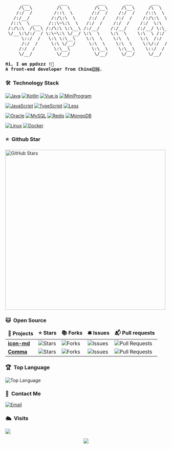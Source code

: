 <!---
ppdxzz/ppdxzz is a ✨ special ✨ repository because its `README.md` (this file) appears on your GitHub profile.
You can click the Preview link to take a look at your changes.
--->
<pre>
      ___           ___           ___       ___       ___     
     /\__\         /\  \         /\__\     /\__\     /\  \    
    /:/  /        /::\  \       /:/  /    /:/  /    /::\  \   
   /:/__/        /:/\:\  \     /:/  /    /:/  /    /:/\:\  \  
  /::\  \ ___   /::\~\:\  \   /:/  /    /:/  /    /:/  \:\  \ 
 /:/\:\  /\__\ /:/\:\ \:\__\ /:/__/    /:/__/    /:/__/ \:\__\
 \/__\:\/:/  / \:\~\:\ \/__/ \:\  \    \:\  \    \:\  \ /:/  /
      \::/  /   \:\ \:\__\    \:\  \    \:\  \    \:\  /:/  / 
      /:/  /     \:\ \/__/     \:\  \    \:\  \    \:\/:/  /  
     /:/  /       \:\__\        \:\__\    \:\__\    \::/  /   
     \/__/         \/__/         \/__/     \/__/     \/__/    
     
<strong>Hi, I am ppdxzz !👋 </strong>
<strong>A front-end developer from China🇨🇳. </strong>
</pre>
### 🛠 &nbsp;Technology Stack
[![Java](https://img.shields.io/badge/-Java-007396?style=flat-square&logo=java&logoColor=ffffff)](https://www.java.com/zh-CN/)
[![Kotlin](https://img.shields.io/badge/-Kotlin-0095D5?style=flat-square&logo=kotlin&logoColor=ffffff)](https://kotlinlang.org/)
[![Vue.js](https://img.shields.io/badge/-Vue.js-4FC08D?style=flat-square&logo=Vue.js&logoColor=ffffff)](https://vuejs.org/)
[![MiniProgram](https://img.shields.io/badge/-MiniProgram-333333?style=flat&logo=wechat)](https://developers.weixin.qq.com/miniprogram/dev/)

[![JavaScript](https://img.shields.io/badge/-JavaScript-F7DF1E?style=flat-square&logo=javascript&logoColor=000000&labelColor=%23F7DF1C&color=%23FFCE5A)](https://www.javascript.com/)
[![TypeScript](https://img.shields.io/badge/-TypeScript-3178C6?style=flat-square&logo=typescript&logoColor=ffffff)](https://www.typescriptlang.org/)
[![Less](https://img.shields.io/badge/-Less-1D365D?style=flat-square&logo=less&logoColor=ffffff)](http://lesscss.org/)

[![Oracle](https://img.shields.io/badge/-Oracle-F80000?style=flat-square&logo=Oracle&logoColor=ffffff)](https://www.oracle.com/)
[![MySQL](https://img.shields.io/badge/MySQL-%2300f.svg?logo=mysql&amp;logoColor=white)](https://www.mysql.com/)
[![Redis](https://img.shields.io/badge/-Redis-D82C20?style=flat-square&logo=Redis&logoColor=ffffff)](https://redis.io/)
[![MongoDB](https://img.shields.io/badge/-MongoDB-47A248?style=flat-square&logo=MongoDB&logoColor=ffffff)](https://www.mongodb.com/)

[![Linux](https://img.shields.io/badge/-Linux-772953?style=flat-square&logo=linux&logoColor=ffffff)](https://www.linux.org/)
[![Docker](https://img.shields.io/badge/-Docker-2496ED?style=flat-square&logo=Docker&logoColor=ffffff)](https://www.docker.com/)

### ⭐ &nbsp;Github Star
<img width="500px" alt="GitHub Stars" src="https://github-readme-stats.vercel.app/api?username=ppdxzz&count_private=true&show_icons=true&theme=radical&include_all_commits=true" />

### 🐱 &nbsp;Open Source
<table>
  <thead align="center">
    <tr border: none;>
      <td><b>🎁 Projects</b></td>
      <td><b>⭐ Stars</b></td>
      <td><b>📚 Forks</b></td>
      <td><b>🛎 Issues</b></td>
      <td><b>📬 Pull requests</b></td>
    </tr>
  </thead>
  <tbody>
    <tr>
      <td><a href="https://github.com/ppdxzz/icon-md"><b>icon-md</b></a></td>
      <td><img alt="Stars" src="https://img.shields.io/github/stars/ppdxzz/icon-md?style=flat-square&labelColor=343b41"/></td>
      <td><img alt="Forks" src="https://img.shields.io/github/forks/ppdxzz/icon-md?style=flat-square&labelColor=343b41"/></td>
      <td><img alt="Issues" src="https://img.shields.io/github/issues/ppdxzz/icon-md?style=flat-square&labelColor=343b41"/></td>
      <td><img alt="Pull Requests" src="https://img.shields.io/github/issues-pr/ppdxzz/icon-md?style=flat-square&labelColor=343b41"/></td>
    </tr>
    <tr>
      <td><a href="https://github.com/ppdxzz/Comma"><b>Comma</b></a></td>
      <td><img alt="Stars" src="https://img.shields.io/github/stars/ppdxzz/Comma?style=flat-square&labelColor=343b41"/></td>
      <td><img alt="Forks" src="https://img.shields.io/github/forks/ppdxzz/Comma?style=flat-square&labelColor=343b41"/></td>
      <td><img alt="Issues" src="https://img.shields.io/github/issues/ppdxzz/Comma?style=flat-square&labelColor=343b41"/></td>
      <td><img alt="Pull Requests" src="https://img.shields.io/github/issues-pr/ppdxzz/Comma?style=flat-square&labelColor=343b41"/></td>
    </tr>
  </tbody>
</table>

### 🏆 &nbsp;Top Language
<img alt = "Top Language" src="https://github-readme-stats.vercel.app/api/top-langs/?username=ppdxzz&theme=radical&layout=compact">

### 💬 &nbsp;Contact Me
<a href="mailto:peichenwan@gmail.com"><img alt="Email" src="https://img.shields.io/badge/Email-peichenwan@gmail.com-black?style=flat-square&logo=gmail"></a>

### 🛳 &nbsp;Visits
<img src="https://profile-counter.glitch.me/ppdxzz/count.svg" />

<p align="center">
  <img src="https://capsule-render.vercel.app/api?type=waving&color=gradient&height=60&section=footer"/>
</p>
